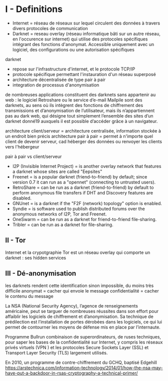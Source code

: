 # I - Definitions

- Internet = réseau de réseaux sur lequel circulent des données à travers divers protocoles de communication
- Darknet = reseau overlay (réseau informatique bâti sur un autre réseau, en l'occurence sur internet) qui utilise des protocoles spécifiques intégrant des fonctions d'anonymat. Accessible uniquement avec un logiciel, des configurations ou une autorisation spécifiques

darknet
- repose sur l'infrastructure d'internet, et le protocole TCP/IP
- protocole spécifique permettant l'instauration d'un réseau superposé
- architecture décentralisée de type pair à pair
- integration de processus d'anonymisation

de nombreuses
applications constituent des darknets sans appartenir au web : le logiciel Retroshare ou le
service d’e-mail Mailpile sont des darknets, au sens où ils intègrent des fonctions de chiffrement
des transmissions et d’anonymisation de l’utilisateur, mais ils n’appartiennent pas au dark web,
qui désigne tout simplement l’ensemble des sites d’un darknet donné19 auxquels il est possible
d’accéder grâce à un navigateur.

architecture client/serveur = architecture centralisée, information stockée à un endroit bien précis
architecture pair à pair = permet à n'importe quel client de devenir serveur, cad héberger des données ou renvoyer les clients vers l'hébergeur

pair à pair vs client/serveur

- I2P (Invisible Internet Project) = is another overlay network that features a darknet whose sites are called "Eepsites"
- Freenet = is a popular darknet (friend-to-friend) by default; since version 0.7 it can run as a "opennet" (connecting to untrusted users).
- RetroShare = can be run as a darknet (friend-to-friend) by default to perform anonymous file transfers if DHT and Discovery features are disabled.
- GNUnet = is a darknet if the "F2F (network) topology" option is enabled.
- Syndie = is software used to publish distributed forums over the anonymous networks of I2P, Tor and Freenet.
- OneSwarm = can be run as a darknet for friend-to-friend file-sharing.
- Tribler = can be run as a darknet for file-sharing.


## II - Tor
Internet et la crypotgraphie
Tor est un réseau overlay qui comporte un darknet : ses hidden services

## III - Dé-anonymisation
les darknets rendent cette identification sinon impossible, du moins très difficile
anonymat = cacher qui envoie le message
confidentialité = cacher le contenu du message

 La NSA (National Security Agency), l’agence de renseignements américaine,
peut se targuer de nombreuses réussites dans son effort pour affaiblir les logiciels de chiffrement et
d’anonymisation. Sa technique de prédilection est l’installation de portes dérobées dans les logiciels, ce qui lui
permet de contourner les moyens de défense mis en place par l’internaute. 

Programme Bullrun combinaison de superordinateurs, de ruses techniques, pour saper les bases de la confidentialité sur Internet, y compris les réseaux privés virtuels (VPN ) et les protocoles Secure Sockets Layer (SSL) et Transport Layer Security (TLS) largement utilisés.

En 2010, un programme de contre-chiffrement du GCHQ, baptisé Edgehill
https://arstechnica.com/information-technology/2014/01/how-the-nsa-may-have-put-a-backdoor-in-rsas-cryptography-a-technical-primer/
